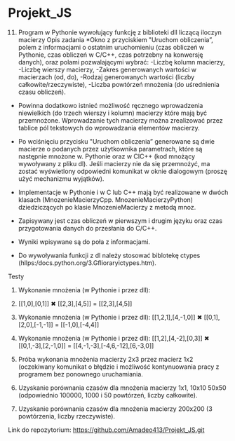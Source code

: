 # Projekt_JS
11. Program w Pythonie wywołujący funkcję z biblioteki dll liczącą iloczyn macierzy
Opis zadania
*Okno z przyciskiem "Uruchom obliczenia”, polem z informacjami o ostatnim
uruchomieniu (czas obliczeń w Pythonie, czas obliczeń w C/C++, czas potrzebny
na konwersję danych), oraz polami pozwalającymi wybrać:
-Liczbę kolumn macierzy,
-Liczbę wierszy macierzy,
-Zakres generowanych wartości w macierzach (od, do),
-Rodzaj generowanych wartości (liczby całkowite/rzeczywiste),
-Liczba powtórzeń mnożenia (do uśrednienia czasu obliczeń).
* Powinna dodatkowo istnieć możliwość ręcznego wprowadzenia niewielkich (do 
trzech wierszy i kolumn) macierzy które mają być przemnożone. Wprowadzanie
tych macierzy można zrealizować przez tablice pól tekstowych do wprowadzania
elementów macierzy.
* Po wciśnięciu przycisku "Uruchom obliczenia” generowane są dwie macierze o podanych przez użytkownika parametrach, które są następnie mnożone w. Pythonie oraz w CIC++ (kod mnożący wywoływany z pliku dl). Jeśli macierzy nie da się przemnożyć, ma zostać wyświetlony odpowiedni komunikat w oknie dialogowym (proszę użyć mechanizmu wyjątków).

* Implementacje w Pythonie i w C lub C++ mają być realizowane w dwóch klasach (MnozenieMacierzyCpp. MnozenieMacierzyPython) dziedziczących po klasie MnozenieMacierzy z metodą mnoz.
* Zapisywany jest czas obliczeń w pierwszym i drugim języku oraz czas przygotowania danych do przesłania do C/C++.
* Wyniki wpisywane są do poła z informacjami.
* Do wywoływania funkcji z dl należy stosować biblotekę ctypes (hllps:/docs.python.org/3.Gflioraryictypes.htm).

Testy

1. Wykonanie mnożenia (w Pythonie i przez dll):
 
3. [[1,0],[0,1]] ✖ [[2,3],[4,5]] = [[2,3],[4,5]]

4. Wykonanie mnożenia (w Pythonie i przez dll):
[[1,2,1],[4,-1,0]] ✖ [[0,1],[2,0],[-1,-1]] = [[-1,0],[-4,4]]

3. Wykonanie mnożenia (w Pythonie i przez dll):
[[1,2],[4,-2],[0,3]] ✖ [[0,1,-3],[2,-1,0]] = [[4,-1,-3],[-4,6,-12],[6,-3,0]]
  
4. Próba wykonania mnożenia macierzy 2x3 przez macierz 1x2 (oczekiwany komunikat o błędzie i możliwość kontynuowania pracy z programem bez ponownego uruchamiania.

5. Uzyskanie porównania czasów dla mnożenia macierzy 1x1, 10x10 50x50 (odpowiednio 100000, 1000 i 50 powtórzeń, liczby całkowite).

6. Uzyskanie porównania czasów dla mnożenia macierzy 200x200 (3 powtórzenia, liczby rzeczywiste).

Link do repozytorium: https://github.com/Amadeo413/Projekt_JS.git

